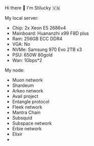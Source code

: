Hi there 👋 I'm Stilucky 🇻🇳                 
                                                                 
My local server:                             
- Chip: 2x Xeon E5 2686v4                        
- Mainboard: Huananzhi x99 F8D plus          
- Ram: 256GB ECC DDR4        
- VGA: No     
- NVMe: Samsung 970 Evo 2TB x3   
- PSU: 650W 80gold
- Wan: 1Gbps*2    
   
My node: 
 
- Muon network
- Shardeum
- Arkeo network
- Avail project
- Entangle protocol
- Fleek network
- Mantra Chain
- Subsquid 
- Subspace network
- Erbie network
- Elixir
- 

